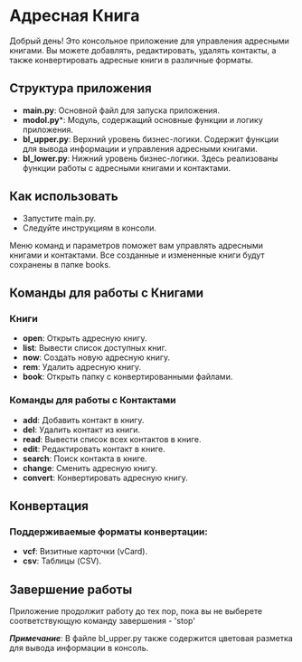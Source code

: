 # Адресная Книга

Добрый день! Это консольное приложение для управления адресными книгами. Вы можете добавлять, редактировать, удалять контакты, а также конвертировать адресные книги в различные форматы.

## Структура приложения
- **main.py**: Основной файл для запуска приложения.
- **modol.py***: Модуль, содержащий основные функции и логику приложения.
- **bl_upper.py**: Верхний уровень бизнес-логики. Содержит функции для вывода информации и управления адресными книгами.
- **bl_lower.py**: Нижний уровень бизнес-логики. Здесь реализованы функции работы с адресными книгами и контактами.

## Как использовать

- Запустите main.py.
- Следуйте инструкциям в консоли.

Меню команд и параметров поможет вам управлять адресными книгами и контактами.
Все созданные и измененные книги будут сохранены в папке books.

## Команды для работы с Книгами

### Книги

- **open**: Открыть адресную книгу.
- **list**: Вывести список доступных книг.
- **now**: Создать новую адресную книгу.
- **rem**: Удалить адресную книгу.
- **book**: Открыть папку с конвертированными файлами.

### Команды для работы с Контактами

- **add**: Добавить контакт в книгу.
- **del**: Удалить контакт из книги.
- **read**: Вывести список всех контактов в книге.
- **edit**: Редактировать контакт в книге.
- **search**: Поиск контакта в книге.
- **change**: Сменить адресную книгу.
- **convert**: Конвертировать адресную книгу.

## Конвертация

### Поддерживаемые форматы конвертации:

- **vcf**: Визитные карточки (vCard).
- **csv**: Таблицы (CSV).

## Завершение работы

Приложение продолжит работу до тех пор, пока вы не выберете соответствующую команду завершения - 'stop'

***Примечание***: В файле bl_upper.py также содержится цветовая разметка для вывода информации в консоль.
